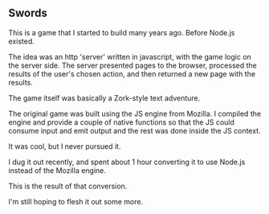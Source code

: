 
## Swords

This is a game that I started to build many years ago.
Before Node.js existed.

The idea was an http 'server' written in javascript,
with the game logic on the server side.
The server presented pages to the browser,
processed the results of the user's chosen action,
and then returned a new page with the results.

The game itself was basically a Zork-style text adventure.

The original game was built using the JS engine from Mozilla.
I compiled the engine and provide a couple of native functions
so that the JS could consume input and emit output and the
rest was done inside the JS context.

It was cool, but I never pursued it.

I dug it out recently, and spent about 1 hour converting it to
use Node.js instead of the Mozilla engine.

This is the result of that conversion.

I'm still hoping to flesh it out some more.




